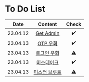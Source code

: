 # To Do List

|Date|Content|Check|
|:------:|:----------:|:---:|
|23.04.12|[Get Admin](https://github.com/yws-318/Penetration-Testing/blob/main/Master%20Plan/Week%202/Hack/CTF/Get%20Admin.md)|✔️|
|23.04.13|[OTP 우회](https://github.com/yws-318/Penetration-Testing/blob/main/Master%20Plan/Week%202/Hack/CTF/OTP%20%EC%9A%B0%ED%9A%8C.md)|✔️|
|23.04.13|[로그인 우회](https://github.com/yws-318/Penetration-Testing/blob/main/Master%20Plan/Week%202/Hack/CTF/%EB%A1%9C%EA%B7%B8%EC%9D%B8%20%EC%9A%B0%ED%9A%8C.md)|⚠️|
|23.04.13|[미스테이크](https://github.com/yws-318/Penetration-Testing/blob/main/Master%20Plan/Week%202/Hack/CTF/%EB%AF%B8%EC%8A%A4%ED%85%8C%EC%9D%B4%ED%81%AC.md)|✔️|
|23.04.13|[미스터 브루트](https://github.com/yws-318/Penetration-Testing/blob/main/Master%20Plan/Week%202/Hack/CTF/%EB%AF%B8%EC%8A%A4%ED%84%B0%20%EB%B8%8C%EB%A3%A8%ED%8A%B8.md)|⚠️|